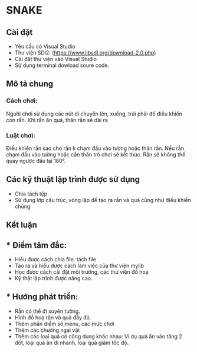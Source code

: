 # SNAKE
##  Cài đặt
* Yêu cầu có Visual Studio
* Thư viện SDl2: (https://www.libsdl.org/download-2.0.php)
* Cài đặt thư viện vào Visual Studio
* Sử dụng terminal dowload soure code.
##  Mô tả chung
### Cách chơi:
Người chơi sử dụng các nút di chuyển lên, xuống, trái phải để điều khiển con rắn. Khi rắn ăn quả, thân rắn sẽ dài ra
### Luật chơi: 
Điều khiển rắn sao cho rắn k chạm đầu vào tường hoặc thân rắn. Nếu rắn chạm đầu vào tường hoặc cắn thân trò chơi sẽ kết thúc. Rắn sẽ không thể quay ngược đầu lại 180°.
## Các kỹ thuật lập trình được sử dụng
* Chia tách tệp
* Sử dụng lớp cấu trúc, vòng lặp để tạo ra rắn và quả cũng như điều khiển chúng
## Kết luận
## * Điểm tâm đắc:
* Hiểu được cách chia file. tách file
* Tạo ra và hiểu được cách làm việc của thư viện mylib
* Học được cách cài đặt môi trường, các thư viện đồ hoạ
* Kỹ thật lập trình được nâng cao.
## * Hướng phát triển:
* Rắn có thể đi xuyên tường.
* Hình đồ hoạ rắn và quả đầy đủ.
* Thêm phần điểm số,menu, các mức chơi
* Thêm các chướng ngại vật
* Thêm các loại quả có công dụng khác nhau: Ví dụ quả ăn vào tăng 2 đốt, loại quả ăn đi nhanh, loại quả giảm tốc độ.


